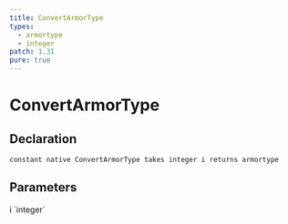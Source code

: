 ```yaml
---
title: ConvertArmorType
types:
  - armortype
  - integer
patch: 1.31
pure: true
---
```


# ConvertArmorType

## Declaration

```
constant native ConvertArmorType takes integer i returns armortype
```

## Parameters
<dl>
  <dt>i `integer`</dt>
  <dd></dd>
</dl>